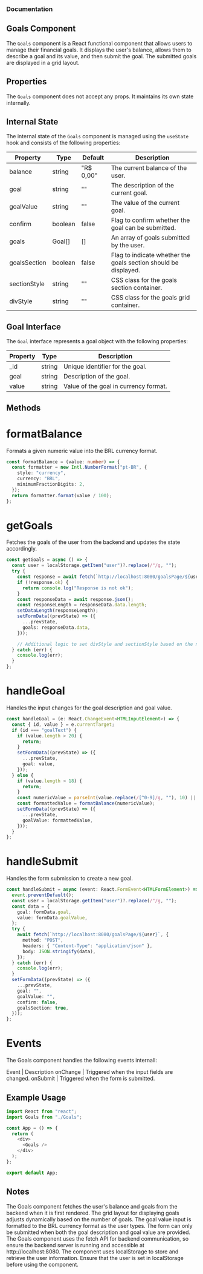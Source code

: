 ### Documentation

## Goals Component

The `Goals` component is a React functional component that allows users to manage their financial goals. It displays the user's balance, allows them to describe a goal and its value, and then submit the goal. The submitted goals are displayed in a grid layout.

## Properties

The `Goals` component does not accept any props. It maintains its own state internally.

## Internal State

The internal state of the `Goals` component is managed using the `useState` hook and consists of the following properties:

| Property     | Type    | Default   | Description                                                     |
| ------------ | ------- | --------- | --------------------------------------------------------------- |
| balance      | string  | "R$ 0,00" | The current balance of the user.                                |
| goal         | string  | ""        | The description of the current goal.                            |
| goalValue    | string  | ""        | The value of the current goal.                                  |
| confirm      | boolean | false     | Flag to confirm whether the goal can be submitted.              |
| goals        | Goal[]  | []        | An array of goals submitted by the user.                        |
| goalsSection | boolean | false     | Flag to indicate whether the goals section should be displayed. |
| sectionStyle | string  | ""        | CSS class for the goals section container.                      |
| divStyle     | string  | ""        | CSS class for the goals grid container.                         |

## Goal Interface

The `Goal` interface represents a goal object with the following properties:

| Property | Type   | Description                           |
| -------- | ------ | ------------------------------------- |
| \_id     | string | Unique identifier for the goal.       |
| goal     | string | Description of the goal.              |
| value    | string | Value of the goal in currency format. |

## Methods

# formatBalance

Formats a given numeric value into the BRL currency format.

```typescript
const formatBalance = (value: number) => {
  const formatter = new Intl.NumberFormat("pt-BR", {
    style: "currency",
    currency: "BRL",
    minimumFractionDigits: 2,
  });
  return formatter.format(value / 100);
};
```

# getGoals

Fetches the goals of the user from the backend and updates the state accordingly.

```typescript
const getGoals = async () => {
  const user = localStorage.getItem("user")?.replace(/"/g, "");
  try {
    const response = await fetch(`http://localhost:8080/goalsPage/${user}`);
    if (!response.ok) {
      return console.log("Response is not ok");
    }
    const responseData = await response.json();
    const responseLength = responseData.data.length;
    setDataLength(responseLength);
    setFormData((prevState) => ({
      ...prevState,
      goals: responseData.data,
    }));

    // Additional logic to set divStyle and sectionStyle based on the number of goals
  } catch (err) {
    console.log(err);
  }
};
```

# handleGoal

Handles the input changes for the goal description and goal value.

```typescript
const handleGoal = (e: React.ChangeEvent<HTMLInputElement>) => {
  const { id, value } = e.currentTarget;
  if (id === "goalText") {
    if (value.length > 20) {
      return;
    }
    setFormData((prevState) => ({
      ...prevState,
      goal: value,
    }));
  } else {
    if (value.length > 18) {
      return;
    }
    const numericValue = parseInt(value.replace(/[^0-9]/g, ""), 10) || 0;
    const formattedValue = formatBalance(numericValue);
    setFormData((prevState) => ({
      ...prevState,
      goalValue: formattedValue,
    }));
  }
};
```

# handleSubmit

Handles the form submission to create a new goal.

```typescript
const handleSubmit = async (event: React.FormEvent<HTMLFormElement>) => {
  event.preventDefault();
  const user = localStorage.getItem("user")?.replace(/"/g, "");
  const data = {
    goal: formData.goal,
    value: formData.goalValue,
  };
  try {
    await fetch(`http://localhost:8080/goalsPage/${user}`, {
      method: "POST",
      headers: { "Content-Type": "application/json" },
      body: JSON.stringify(data),
    });
  } catch (err) {
    console.log(err);
  }
  setFormData((prevState) => ({
    ...prevState,
    goal: "",
    goalValue: "",
    confirm: false,
    goalsSection: true,
  }));
};
```

# Events

The Goals component handles the following events internall:

Event | Description
onChange | Triggered when the input fields are changed.
onSubmit | Triggered when the form is submitted.

## Example Usage

```typescript
import React from "react";
import Goals from "./Goals";

const App = () => {
  return (
    <div>
      <Goals />
    </div>
  );
};

export default App;
```

## Notes

The Goals component fetches the user's balance and goals from the backend when it is first rendered.
The grid layout for displaying goals adjusts dynamically based on the number of goals.
The goal value input is formatted to the BRL currency format as the user types.
The form can only be submitted when both the goal description and goal value are provided.
The Goals component uses the fetch API for backend communication, so ensure the backend server is running and accessible at http://localhost:8080.
The component uses localStorage to store and retrieve the user information. Ensure that the user is set in localStorage before using the component.
